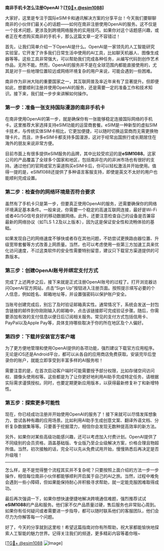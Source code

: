 **南非手机卡怎么注册OpenAI？[[TG💪+ @esim1088](https://t.me/s/esim1088)]**

大家好，这里是专注于国际eSIM卡和通讯解决方案的分享平台！今天我们要聊聊南非的小伙伴们最关心的话题——如何在南非注册使用OpenAI的服务。这不仅是一个技术问题，更涉及到跨境网络服务的实用技巧。如果你对这个话题感兴趣，或者正在考虑购买南非的手机卡，那么这篇文章一定不容错过！

首先，让我们简单介绍一下OpenAI是什么。OpenAI是一家领先的人工智能研究实验室，它开发了许多我们日常生活中使用的AI工具，比如聊天机器人、图像生成器等等。这些工具非常强大，可以帮助我们完成各种任务，从编写代码到创作艺术作品，无所不能。然而，OpenAI的服务并不是在全球范围内都能直接使用的，尤其是对于一些地理位置较远或网络环境复杂的用户来说，可能会遇到一些困难。

南非作为非洲大陆的重要国家之一，其互联网普及率近年来有了显著提升。但即便如此，想要顺利注册并使用OpenAI的服务，还是需要一定的准备工作和技术知识。接下来，我们就一步步来讲解如何操作。

### 第一步：准备一张支持国际漫游的南非手机卡

在南非使用OpenAI的第一步，就是确保你有一张能够稳定连接国际网络的手机卡。这里推荐大家选择支持eSIM功能的运营商套餐。eSIM是一种新型的虚拟SIM卡技术，与传统实体SIM卡相比，它更加便捷，可以随时切换运营商而无需更换物理卡片。而且，许多eSIM卡都支持多国漫游，这对于经常出国旅行或长期居住在海外的朋友来说非常方便。

目前市面上有很多提供eSIM服务的品牌，其中比较受欢迎的是**eSIM1088**。这家公司的产品覆盖了全球多个国家和地区，包括南非在内的非洲市场也有很好的支持。通过他们的官网或官方渠道购买eSIM卡后，你可以轻松激活并开始使用。值得一提的是，eSIM1088还提供了多种语言客服支持，即使是英文不太好的用户也能顺利完成设置。

### 第二步：检查你的网络环境是否符合要求

虽然有了手机卡只是第一步，但要真正使用OpenAI的服务，还需要确保你的网络环境满足基本条件。一般来说，你需要一个稳定的高速互联网连接，最好是Wi-Fi或者4G/5G信号良好的移动数据网络。此外，还要注意检查自己的设备是否兼容最新的网络协议（如TLS 1.2及以上版本），因为这是保证安全性和流畅体验的基础。

如果发现自己的网络速度不够快或者存在其他问题，不妨尝试更换路由器位置、升级宽带套餐等方式改善上网质量。当然，也可以考虑使用一些第三方加速工具来优化访问速度，不过这类软件的安全性需要特别留意，建议只下载官方渠道提供的可靠版本。

### 第三步：创建OpenAI账号并绑定支付方式

完成了上述两步之后，接下来就是正式注册OpenAI账号的过程了。打开浏览器访问OpenAI官方网站，点击“Sign Up”按钮进入注册页面。按照提示填写必要的个人信息，例如姓名、邮箱地址等，并设置强密码以保护账户安全。

当账号创建完成后，别忘了及时验证邮箱真实性。通常情况下，系统会发送一封包含链接的邮件到你刚刚输入的邮箱中，点击该链接即可完成验证步骤。随后，你需要添加有效的支付信息以便日后订阅相关服务。常见的支付方式包括信用卡、PayPal以及Apple Pay等，具体支持哪些取决于你的所在地区及个人偏好。

### 第四步：下载并安装官方客户端

为了更方便地管理和使用OpenAI提供的各项功能，强烈建议下载官方应用程序。无论是iOS还是Android平台，都可以从各自的应用商店免费获取。安装完毕后登录你的账户，就能立即享受到丰富多样的AI服务啦！

需要注意的是，在首次启动客户端时可能需要授予部分权限，比如存储空间访问权、摄像头使用权等。这些都是为了让你更好地利用AI助手完成特定任务，请根据实际需求谨慎授权。同时，也要定期更新应用版本，以获得最新修复补丁和新增特性。

### 第五步：探索更多可能性

现在，你已经成功注册并开始使用OpenAI的服务了！接下来就可以尽情发挥想象力，尝试各种有趣的应用场景。比如利用AI助手生成创意文案、翻译外语文档、分析复杂数据集等等。只要善于挖掘潜力，相信你会发现无数种提高效率的新方法。

另外，如果你对某些高级功能感兴趣，还可以考虑加入付费计划。OpenAI提供了不同级别的会员资格，涵盖基础版、专业版乃至企业级解决方案，价格合理且物超所值。当然，初次接触的话，完全可以先从免费试用开始，慢慢熟悉后再决定是否升级哦！

---

怎么样，是不是觉得整个流程其实并不复杂呢？只要按照上面介绍的方法一步一步操作，相信每位南非小伙伴都能够顺利开启属于自己的AI之旅。当然，过程中难免会遇到一些小障碍，但如果能保持耐心并积极寻求帮助，就一定能克服困难取得成功。

最后再次强调一下，如果你想快速便捷地解决跨境通信难题，强烈推荐试试**eSIM1088**的产品和服务。他们家不仅产品质量过硬，售后服务也非常贴心周到。如果你有任何疑问或者需要进一步指导，都可以随时联系他们的客服团队，他们会尽力为你解答每一个问题。

好了，今天的分享就到这里啦！希望这篇指南对你有所帮助，祝大家都能愉快地探索人工智能的魅力世界。记得关注我们的频道，更多精彩内容等着你哦~

[[TG💪+ @esim1088](https://t.me/s/esim1088) ![Image](https://i.postimg.cc/4NQfJmqS/Snipaste-2025-05-13-00-14-12.png)]